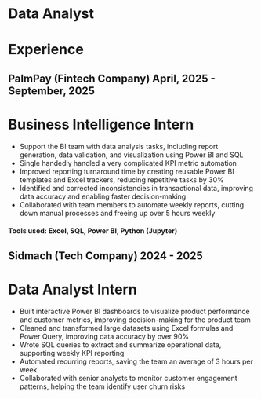 # Data Analyst


# Experience
## PalmPay (Fintech Company)  April, 2025 - September, 2025
# Business Intelligence Intern
- Support the BI team with data analysis tasks, including report generation, data validation, and visualization using Power BI and SQL
- Single handedly handled a very complicated KPI metric automation
- Improved reporting turnaround time by creating reusable Power BI templates and Excel trackers, reducing repetitive tasks by 30%
- Identified and corrected inconsistencies in transactional data, improving data accuracy and enabling faster decision-making
- Collaborated with team members to automate weekly reports, cutting down manual processes and freeing up over 5 hours weekly
  
####  Tools used: Excel, SQL, Power BI, Python (Jupyter)

## Sidmach (Tech Company) 2024 - 2025
# Data Analyst Intern
- Built interactive Power BI dashboards to visualize product performance and customer metrics, improving decision-making for the product team
- Cleaned and transformed large datasets using Excel formulas and Power Query, improving data accuracy by over 90%
- Wrote SQL queries to extract and summarize operational data, supporting weekly KPI reporting
- Automated recurring reports, saving the team an average of 3 hours per week
- Collaborated with senior analysts to monitor customer engagement patterns, helping the team identify user churn risks



